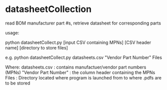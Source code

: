 # datasheetCollection
read BOM manufacturer part #s, retrieve datasheet for corresponding parts

usage:

python datasheetCollect.py [input CSV containing MPNs] [CSV header name] [directory to store files]

e.g. python datasheetCollect.py datasheets.csv "Vendor Part Number" Files

Where:
  datasheets.csv : contains manufactuer/vendor part numbers (MPNs)
  "Vendor Part Number" : the column header containing the MPNs
  Files : Directory located where program is launched from to where .pdfs are to be stored
